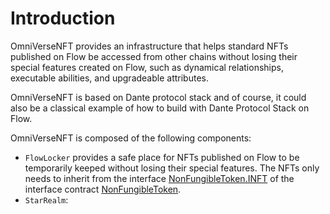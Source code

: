 # Introduction

OmniVerseNFT provides an infrastructure that helps standard NFTs published on Flow be accessed from other chains without losing their special features created on Flow, such as dynamical relationships, executable abilities, and upgradeable attributes.  

OmniVerseNFT is based on Dante protocol stack and of course, it could also be a classical example of how to build with Dante Protocol Stack on Flow.  

OmniVerseNFT is composed of the following components:
* `FlowLocker` provides a safe place for NFTs published on Flow to be temporarily keeped without losing their special features. The NFTs only needs to inherit from the interface [NonFungibleToken.INFT](./contracts/NonFungibleToken.cdc#L78) of the interface contract [NonFungibleToken](./contracts/NonFungibleToken.cdc).   
* `StarRealm`: 
